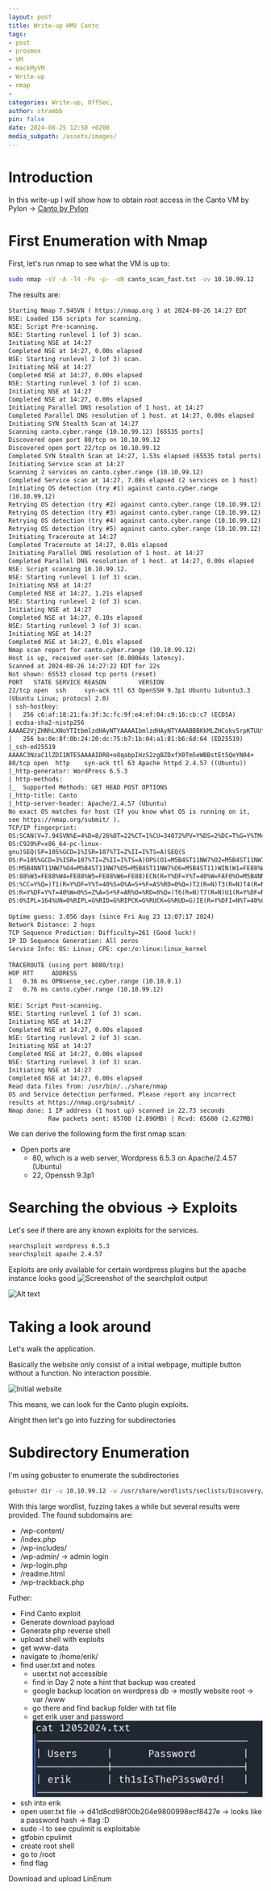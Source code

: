 ```yaml
---
layout: post
title: Write-up HMV Canto
tags:
- post
- proxmox
- VM
- HackMyVM
- Write-up
- nmap
- 
categories: Write-up, OffSec,
author: strambb
pin: false
date: 2024-08-25 12:50 +0200
media_subpath: /assets/images/
---
```



# Introduction
In this write-up I will show how to obtain root access in the Canto VM by Pylon
-> [Canto by Pylon](https://hackmyvm.eu/machines/vmcard.php?vm=Canto)


# First Enumeration with Nmap
First, let's run nmap to see what the VM is up to:

```bash
sudo nmap -sV -A -T4 -Pn -p- -oN canto_scan_fast.txt -vv 10.10.99.12
```

The results are:
```
Starting Nmap 7.94SVN ( https://nmap.org ) at 2024-08-26 14:27 EDT
NSE: Loaded 156 scripts for scanning.
NSE: Script Pre-scanning.
NSE: Starting runlevel 1 (of 3) scan.
Initiating NSE at 14:27
Completed NSE at 14:27, 0.00s elapsed
NSE: Starting runlevel 2 (of 3) scan.
Initiating NSE at 14:27
Completed NSE at 14:27, 0.00s elapsed
NSE: Starting runlevel 3 (of 3) scan.
Initiating NSE at 14:27
Completed NSE at 14:27, 0.00s elapsed
Initiating Parallel DNS resolution of 1 host. at 14:27
Completed Parallel DNS resolution of 1 host. at 14:27, 0.00s elapsed
Initiating SYN Stealth Scan at 14:27
Scanning canto.cyber.range (10.10.99.12) [65535 ports]
Discovered open port 80/tcp on 10.10.99.12
Discovered open port 22/tcp on 10.10.99.12
Completed SYN Stealth Scan at 14:27, 1.53s elapsed (65535 total ports)
Initiating Service scan at 14:27
Scanning 2 services on canto.cyber.range (10.10.99.12)
Completed Service scan at 14:27, 7.08s elapsed (2 services on 1 host)
Initiating OS detection (try #1) against canto.cyber.range (10.10.99.12)
Retrying OS detection (try #2) against canto.cyber.range (10.10.99.12)
Retrying OS detection (try #3) against canto.cyber.range (10.10.99.12)
Retrying OS detection (try #4) against canto.cyber.range (10.10.99.12)
Retrying OS detection (try #5) against canto.cyber.range (10.10.99.12)
Initiating Traceroute at 14:27
Completed Traceroute at 14:27, 0.01s elapsed
Initiating Parallel DNS resolution of 1 host. at 14:27
Completed Parallel DNS resolution of 1 host. at 14:27, 0.00s elapsed
NSE: Script scanning 10.10.99.12.
NSE: Starting runlevel 1 (of 3) scan.
Initiating NSE at 14:27
Completed NSE at 14:27, 1.21s elapsed
NSE: Starting runlevel 2 (of 3) scan.
Initiating NSE at 14:27
Completed NSE at 14:27, 0.10s elapsed
NSE: Starting runlevel 3 (of 3) scan.
Initiating NSE at 14:27
Completed NSE at 14:27, 0.01s elapsed
Nmap scan report for canto.cyber.range (10.10.99.12)
Host is up, received user-set (0.00064s latency).
Scanned at 2024-08-26 14:27:22 EDT for 22s
Not shown: 65533 closed tcp ports (reset)
PORT   STATE SERVICE REASON         VERSION
22/tcp open  ssh     syn-ack ttl 63 OpenSSH 9.3p1 Ubuntu 1ubuntu3.3 (Ubuntu Linux; protocol 2.0)
| ssh-hostkey: 
|   256 c6:af:18:21:fa:3f:3c:fc:9f:e4:ef:04:c9:16:cb:c7 (ECDSA)
| ecdsa-sha2-nistp256 AAAAE2VjZHNhLXNoYTItbmlzdHAyNTYAAAAIbmlzdHAyNTYAAABBBKkMLZHCokv5rpKTUUfitgdTSiyieZXC1kqsQS8DEnLgk6x5fOmlzHim2qgiwoJhyEJa7Nj1k3K6pwm5RVxEjEU=
|   256 ba:0e:8f:0b:24:20:dc:75:b7:1b:04:a1:81:b6:6d:64 (ED25519)
|_ssh-ed25519 AAAAC3NzaC1lZDI1NTE5AAAAIDR8+o8qabpIHzS2zgBZDxfX0Tm5eWBBstEt5QeYN04+
80/tcp open  http    syn-ack ttl 63 Apache httpd 2.4.57 ((Ubuntu))
|_http-generator: WordPress 6.5.3
| http-methods: 
|_  Supported Methods: GET HEAD POST OPTIONS
|_http-title: Canto
|_http-server-header: Apache/2.4.57 (Ubuntu)
No exact OS matches for host (If you know what OS is running on it, see https://nmap.org/submit/ ).
TCP/IP fingerprint:
OS:SCAN(V=7.94SVN%E=4%D=8/26%OT=22%CT=1%CU=34072%PV=Y%DS=2%DC=T%G=Y%TM=66CC
OS:C920%P=x86_64-pc-linux-gnu)SEQ(SP=105%GCD=1%ISR=107%TI=Z%II=I%TS=A)SEQ(S
OS:P=105%GCD=3%ISR=107%TI=Z%II=I%TS=A)OPS(O1=M5B4ST11NW7%O2=M5B4ST11NW7%O3=
OS:M5B4NNT11NW7%O4=M5B4ST11NW7%O5=M5B4ST11NW7%O6=M5B4ST11)WIN(W1=FE88%W2=FE
OS:88%W3=FE88%W4=FE88%W5=FE88%W6=FE88)ECN(R=Y%DF=Y%T=40%W=FAF0%O=M5B4NNSNW7
OS:%CC=Y%Q=)T1(R=Y%DF=Y%T=40%S=O%A=S+%F=AS%RD=0%Q=)T2(R=N)T3(R=N)T4(R=N)T5(
OS:R=Y%DF=Y%T=40%W=0%S=Z%A=S+%F=AR%O=%RD=0%Q=)T6(R=N)T7(R=N)U1(R=Y%DF=N%T=4
OS:0%IPL=164%UN=0%RIPL=G%RID=G%RIPCK=G%RUCK=G%RUD=G)IE(R=Y%DFI=N%T=40%CD=S)

Uptime guess: 3.056 days (since Fri Aug 23 13:07:17 2024)
Network Distance: 2 hops
TCP Sequence Prediction: Difficulty=261 (Good luck!)
IP ID Sequence Generation: All zeros
Service Info: OS: Linux; CPE: cpe:/o:linux:linux_kernel

TRACEROUTE (using port 8080/tcp)
HOP RTT     ADDRESS
1   0.36 ms OPNsense_sec.cyber.range (10.10.0.1)
2   0.76 ms canto.cyber.range (10.10.99.12)

NSE: Script Post-scanning.
NSE: Starting runlevel 1 (of 3) scan.
Initiating NSE at 14:27
Completed NSE at 14:27, 0.00s elapsed
NSE: Starting runlevel 2 (of 3) scan.
Initiating NSE at 14:27
Completed NSE at 14:27, 0.00s elapsed
NSE: Starting runlevel 3 (of 3) scan.
Initiating NSE at 14:27
Completed NSE at 14:27, 0.00s elapsed
Read data files from: /usr/bin/../share/nmap
OS and Service detection performed. Please report any incorrect results at https://nmap.org/submit/ .
Nmap done: 1 IP address (1 host up) scanned in 22.73 seconds
           Raw packets sent: 65700 (2.896MB) | Rcvd: 65600 (2.627MB)

```

We can derive the following form the first nmap scan:
- Open ports are
    - 80, which is a web server, Wordpress 6.5.3 on Apache/2.4.57 (Ubuntu) 
    - 22, Openssh 9.3p1


# Searching the obvious -> Exploits

Let's see if there are any known exploits for the services.

```bash
searchsploit wordpress 6.5.3
searchsploit apache 2.4.57
```

Exploits are only available for certain wordpress plugins but the apache instance looks good
![Screenshot of the searchploit output](image5.png)

![Alt text](apache_exploits.png)



# Taking a look around

Let's walk the application.

Basically the website only consist of a initial webpage, multiple button without a function. No interaction possible.

![Initial website](canto_index.png)

This means, we can look for the Canto plugin exploits.



Alright then let's go into fuzzing for subdirectories

# Subdirectory Enumeration 

I'm using gobuster to enumerate the subdirectories

```bash
gobuster dir -u 10.10.99.12 -w /usr/share/wordlists/seclists/Discovery/Web-Content/directory-list-2.3-big.txt -x html,php,js
```

With this large wordlist, fuzzing takes a while but several results were provided.
The found subdomains are:

- /wp-content/
- /index.php
- /wp-includes/
- /wp-admin/ -> admin login
- /wp-login.php
- /readme.html
- /wp-trackback.php



Futher:
- Find Canto exploit
- Generate download payload
- Generate php reverse shell
- upload shell with exploits
- get www-data
- navigate to /home/erik/
- find user.txt and notes
    - user.txt not accessible
    - find in Day 2 note a hint that backup was created
    - google backup location on wordpress db -> mostly website root -> var /www
    - go there and find backup folder with txt file
    - get erik user and password ![Alt text](image.png)
- ssh into erik 
- open user.txt file -> d41d8cd98f00b204e9800998ecf8427e -> looks like a password hash -> flag :D
- sudo -l to see cpulimit is exploitable
- gtfobin cpulimit 
- create root shell
- go to /root
- find flag


Download and upload LinEnum
